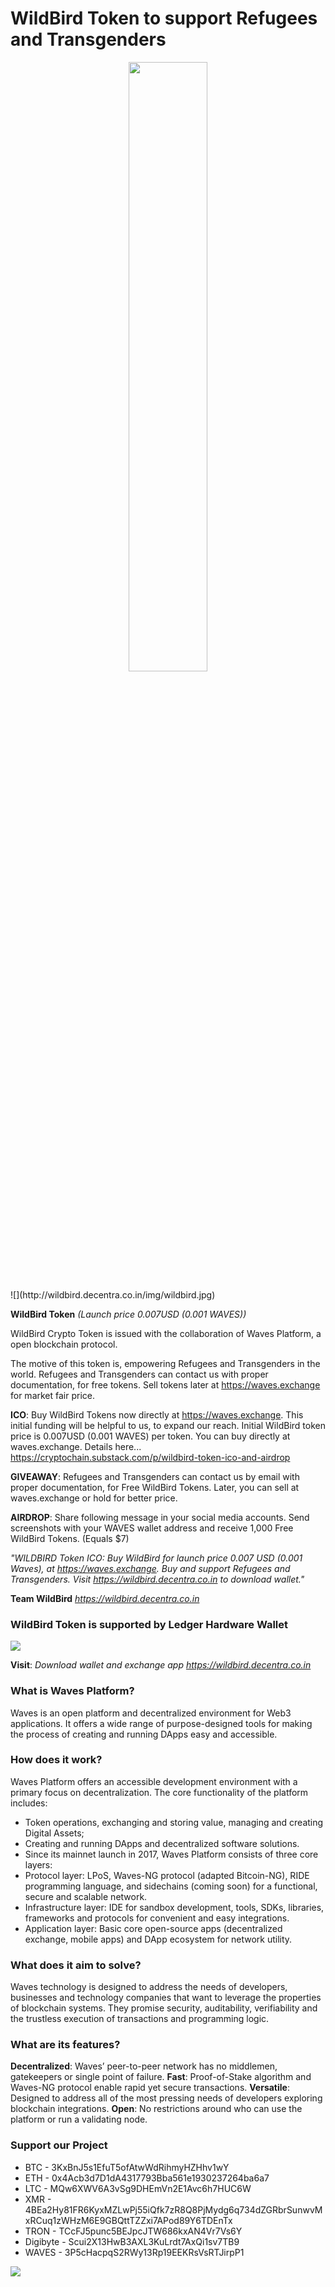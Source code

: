 # WildBird Token to support Refugees and Transgenders
<p align="center"><a href="https://wavesprotocol.org/"><img src="logo.svg" width="50%"/></a></p>
![](http://wildbird.decentra.co.in/img/wildbird.jpg)

**WildBird Token** *(Launch price 0.007USD (0.001 WAVES))* 

WildBird Crypto Token is issued with the collaboration of Waves Platform, a open blockchain protocol. 

The motive of this token is, empowering Refugees and Transgenders in the world. Refugees and Transgenders can contact us with proper documentation, for free tokens. Sell tokens later at https://waves.exchange for market fair price. 

**ICO**: Buy WildBird Tokens now directly at https://waves.exchange. This initial funding will be helpful to us, to expand our reach. Initial WildBird token price is 0.007USD (0.001 WAVES) per token. You can buy directly at waves.exchange. Details here... https://cryptochain.substack.com/p/wildbird-token-ico-and-airdrop

**GIVEAWAY**: Refugees and Transgenders can contact us by email with proper documentation, for Free WildBird Tokens. Later, you can sell at waves.exchange or hold for better price.

**AIRDROP**: Share following message in your social media accounts. Send screenshots with your WAVES wallet address and receive 1,000 Free WildBird Tokens. (Equals $7)

*"WILDBIRD Token ICO: Buy WildBird for launch price 0.007 USD (0.001 Waves), at https://waves.exchange. Buy and support Refugees and Transgenders. Visit https://wildbird.decentra.co.in to download wallet."*


**Team WildBird**
*https://wildbird.decentra.co.in*


### WildBird Token is supported by Ledger Hardware Wallet
![](http://wildbird.decentra.co.in/img/ledgerwallet.jpg)

**Visit**: *Download wallet and exchange app
https://wildbird.decentra.co.in*


### What is Waves Platform?
Waves is an open platform and decentralized environment for Web3 applications. It offers a wide range of purpose-designed tools for making the process of creating and running DApps easy and accessible.

### How does it work?
Waves Platform offers an accessible development environment with a primary focus on decentralization. The core functionality of the platform includes:
- Token operations, exchanging and storing value, managing and creating Digital Assets;
- Creating and running DApps and decentralized software solutions.
- Since its mainnet launch in 2017, Waves Platform consists of three core layers:
- Protocol layer: LPoS, Waves-NG protocol (adapted Bitcoin-NG), RIDE programming language, and sidechains (coming soon) for a functional, secure and scalable network.
- Infrastructure layer: IDE for sandbox development, tools, SDKs, libraries, frameworks and protocols for convenient and easy integrations.
- Application layer: Basic core open-source apps (decentralized exchange, mobile apps) and DApp ecosystem for network utility.

### What does it aim to solve?
Waves technology is designed to address the needs of developers, businesses and technology companies that want to leverage the properties of blockchain systems. They promise security, auditability, verifiability and the trustless execution of transactions and programming logic.

### What are its features?
**Decentralized**: Waves’ peer-to-peer network has no middlemen, gatekeepers or single point of failure.
**Fast**: Proof-of-Stake algorithm and Waves-NG protocol enable rapid yet secure transactions.
**Versatile**: Designed to address all of the most pressing needs of developers exploring blockchain integrations.
**Open**: No restrictions around who can use the platform or run a validating node.

### Support our Project
- BTC - 3KxBnJ5s1EfuT5ofAtwWdRihmyHZHhv1wY
- ETH - 0x4Acb3d7D1dA4317793Bba561e1930237264ba6a7
- LTC - MQw6XWV6A3vSg9DHEmVn2E1Avc6h7HUC6W
- XMR - 4BEa2Hy81FR6KyxMZLwPj55iQfk7zR8Q8PjMydg6q734dZGRbrSunwvMxRCuq1zWHzM6E9GBQttTZZxi7APod89Y6TDEnTx
- TRON - TCcFJ5punc5BEJpcJTW686kxAN4Vr7Vs6Y
- Digibyte - Scui2X13HwB3AXL3KuLrdt7AxQi1sv7TB9
- WAVES - 3P5cHacpqS2RWy13Rp19EEKRsVsRTJirpP1

![](http://wildbird.decentra.co.in/img/waves.jpg)
